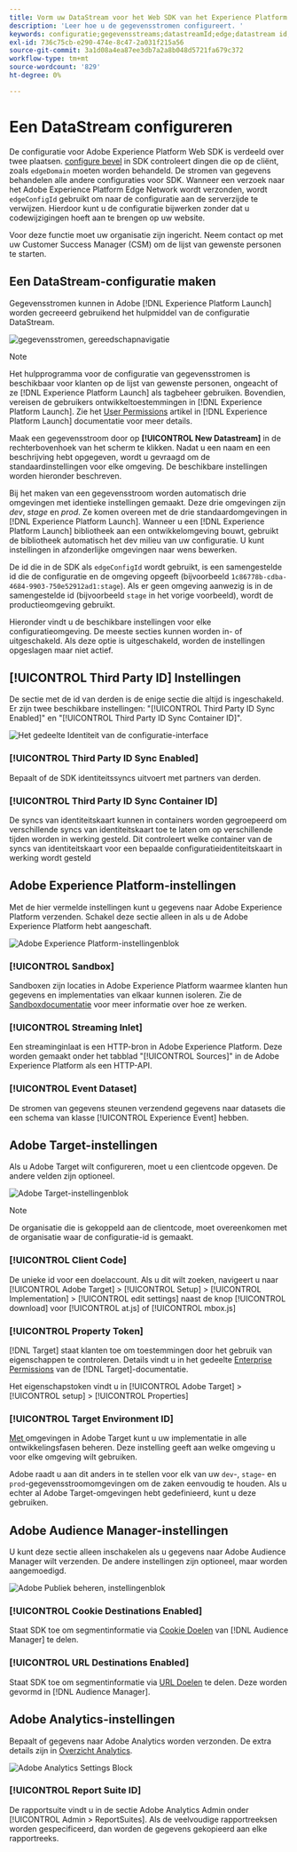 ```yaml
---
title: Vorm uw DataStream voor het Web SDK van het Experience Platform
description: 'Leer hoe u de gegevensstromen configureert. '
keywords: configuratie;gegevensstreams;datastreamId;edge;datastream id;Environment Settings;edgeConfigId;identity;id sync ingeschakeld;ID Sync Container-id;Sandbox;Streaming Inlet;Event-gegevensset;target;client-code;Property Token;Target Environment-id;Cookie-doelen;url-doelen;Analytics Settings Blockreport-suite-id;
exl-id: 736c75cb-e290-474e-8c47-2a031f215a56
source-git-commit: 3a1d08a4ea87ee3db7a2a8b048d5721fa679c372
workflow-type: tm+mt
source-wordcount: '829'
ht-degree: 0%

---
```



# Een DataStream configureren

De configuratie voor Adobe Experience Platform Web SDK is verdeeld over twee plaatsen. [configure bevel](configuring-the-sdk.md) in SDK controleert dingen die op de cliënt, zoals `edgeDomain` moeten worden behandeld. De stromen van gegevens behandelen alle andere configuraties voor SDK. Wanneer een verzoek naar het Adobe Experience Platform Edge Network wordt verzonden, wordt `edgeConfigId` gebruikt om naar de configuratie aan de serverzijde te verwijzen. Hierdoor kunt u de configuratie bijwerken zonder dat u codewijzigingen hoeft aan te brengen op uw website.

Voor deze functie moet uw organisatie zijn ingericht. Neem contact op met uw Customer Success Manager (CSM) om de lijst van gewenste personen te starten.

## Een DataStream-configuratie maken

Gegevensstromen kunnen in Adobe [!DNL Experience Platform Launch] worden gecreeerd gebruikend het hulpmiddel van de configuratie DataStream.

![gegevensstromen, gereedschapnavigatie](../images/datastreams/config.png)

>[!NOTE]
>
>Het hulpprogramma voor de configuratie van gegevensstromen is beschikbaar voor klanten op de lijst van gewenste personen, ongeacht of ze [!DNL Experience Platform Launch] als tagbeheer gebruiken. Bovendien, vereisen de gebruikers ontwikkeltoestemmingen in [!DNL Experience Platform Launch]. Zie het [User Permissions](../../tags/ui/administration/user-permissions.md) artikel in [!DNL Experience Platform Launch] documentatie voor meer details.

Maak een gegevensstroom door op **[!UICONTROL New Datastream]** in de rechterbovenhoek van het scherm te klikken. Nadat u een naam en een beschrijving hebt opgegeven, wordt u gevraagd om de standaardinstellingen voor elke omgeving. De beschikbare instellingen worden hieronder beschreven.

Bij het maken van een gegevensstroom worden automatisch drie omgevingen met identieke instellingen gemaakt. Deze drie omgevingen zijn *dev*, *stage* en *prod*. Ze komen overeen met de drie standaardomgevingen in [!DNL Experience Platform Launch]. Wanneer u een [!DNL Experience Platform Launch] bibliotheek aan een ontwikkelomgeving bouwt, gebruikt de bibliotheek automatisch het dev milieu van uw configuratie. U kunt instellingen in afzonderlijke omgevingen naar wens bewerken.

De id die in de SDK als `edgeConfigId` wordt gebruikt, is een samengestelde id die de configuratie en de omgeving opgeeft (bijvoorbeeld `1c86778b-cdba-4684-9903-750e52912ad1:stage`). Als er geen omgeving aanwezig is in de samengestelde id (bijvoorbeeld `stage` in het vorige voorbeeld), wordt de productieomgeving gebruikt.

Hieronder vindt u de beschikbare instellingen voor elke configuratieomgeving. De meeste secties kunnen worden in- of uitgeschakeld. Als deze optie is uitgeschakeld, worden de instellingen opgeslagen maar niet actief.

## [!UICONTROL Third Party ID] Instellingen

De sectie met de id van derden is de enige sectie die altijd is ingeschakeld. Er zijn twee beschikbare instellingen: &quot;[!UICONTROL Third Party ID Sync Enabled]&quot; en &quot;[!UICONTROL Third Party ID Sync Container ID]&quot;.

![Het gedeelte Identiteit van de configuratie-interface](../images/datastreams/edge_configuration_identity.png)

### [!UICONTROL Third Party ID Sync Enabled]

Bepaalt of de SDK identiteitssyncs uitvoert met partners van derden.

### [!UICONTROL Third Party ID Sync Container ID]

De syncs van identiteitskaart kunnen in containers worden gegroepeerd om verschillende syncs van identiteitskaart toe te laten om op verschillende tijden worden in werking gesteld. Dit controleert welke container van de syncs van identiteitskaart voor een bepaalde configuratieidentiteitskaart in werking wordt gesteld

## Adobe Experience Platform-instellingen

Met de hier vermelde instellingen kunt u gegevens naar Adobe Experience Platform verzenden. Schakel deze sectie alleen in als u de Adobe Experience Platform hebt aangeschaft.

![Adobe Experience Platform-instellingenblok](../images/datastreams/edge_configuration_aep.png)

### [!UICONTROL Sandbox]

Sandboxen zijn locaties in Adobe Experience Platform waarmee klanten hun gegevens en implementaties van elkaar kunnen isoleren. Zie de [Sandboxdocumentatie](../../sandboxes/home.md) voor meer informatie over hoe ze werken.

### [!UICONTROL Streaming Inlet]

Een streaminginlaat is een HTTP-bron in Adobe Experience Platform. Deze worden gemaakt onder het tabblad &quot;[!UICONTROL Sources]&quot; in de Adobe Experience Platform als een HTTP-API.

### [!UICONTROL Event Dataset]

De stromen van gegevens steunen verzendend gegevens naar datasets die een schema van klasse [!UICONTROL Experience Event] hebben.

## Adobe Target-instellingen

Als u Adobe Target wilt configureren, moet u een clientcode opgeven. De andere velden zijn optioneel.

![Adobe Target-instellingenblok](../images/datastreams/edge_configuration_target.png)

>[!NOTE]
>
>De organisatie die is gekoppeld aan de clientcode, moet overeenkomen met de organisatie waar de configuratie-id is gemaakt.

### [!UICONTROL Client Code]

De unieke id voor een doelaccount. Als u dit wilt zoeken, navigeert u naar [!UICONTROL Adobe Target] > [!UICONTROL Setup] > [!UICONTROL Implementation] > [!UICONTROL edit settings] naast de knop [!UICONTROL download] voor [!UICONTROL at.js] of [!UICONTROL mbox.js]

### [!UICONTROL Property Token]

[!DNL Target] staat klanten toe om toestemmingen door het gebruik van eigenschappen te controleren. Details vindt u in het gedeelte [Enterprise Permissions](https://experienceleague.adobe.com/docs/target/using/administer/manage-users/enterprise/properties-overview.html) van de [!DNL Target]-documentatie.

Het eigenschapstoken vindt u in [!UICONTROL Adobe Target] > [!UICONTROL setup] > [!UICONTROL Properties]

### [!UICONTROL Target Environment ID]

[Met ](https://experienceleague.adobe.com/docs/target/using/administer/hosts.html) omgevingen in Adobe Target kunt u uw implementatie in alle ontwikkelingsfasen beheren. Deze instelling geeft aan welke omgeving u voor elke omgeving wilt gebruiken.

Adobe raadt u aan dit anders in te stellen voor elk van uw `dev`-, `stage`- en `prod`-gegevensstroomomgevingen om de zaken eenvoudig te houden. Als u echter al Adobe Target-omgevingen hebt gedefinieerd, kunt u deze gebruiken.

## Adobe Audience Manager-instellingen

U kunt deze sectie alleen inschakelen als u gegevens naar Adobe Audience Manager wilt verzenden. De andere instellingen zijn optioneel, maar worden aangemoedigd.

![Adobe Publiek beheren, instellingenblok](../images/datastreams/edge_configuration_aam.png)

### [!UICONTROL Cookie Destinations Enabled]

Staat SDK toe om segmentinformatie via [Cookie Doelen](https://experienceleague.adobe.com/docs/audience-manager/user-guide/features/destinations/custom-destinations/create-cookie-destination.html) van [!DNL Audience Manager] te delen.

### [!UICONTROL URL Destinations Enabled]

Staat SDK toe om segmentinformatie via [URL Doelen](https://experienceleague.adobe.com/docs/audience-manager/user-guide/features/destinations/custom-destinations/create-url-destination.html) te delen. Deze worden gevormd in [!DNL Audience Manager].

## Adobe Analytics-instellingen

Bepaalt of gegevens naar Adobe Analytics worden verzonden. De extra details zijn in [Overzicht Analytics](../data-collection/adobe-analytics/analytics-overview.md).

![Adobe Analytics Settings Block](../images/datastreams/edge_configuration_aa.png)

### [!UICONTROL Report Suite ID]

De rapportsuite vindt u in de sectie Adobe Analytics Admin onder [!UICONTROL Admin > ReportSuites]. Als de veelvoudige rapportreeksen worden gespecificeerd, dan worden de gegevens gekopieerd aan elke rapportreeks.
